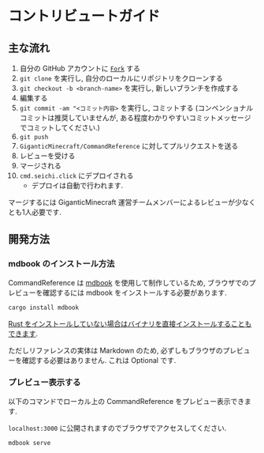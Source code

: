 # コントリビュートガイド

## 主な流れ

1. 自分の GitHub アカウントに [`Fork`](https://github.com/GiganticMinecraft/CommandReference/fork) する
2. `git clone` を実行し, 自分のローカルにリポジトリをクローンする
3. `git checkout -b <branch-name>` を実行し, 新しいブランチを作成する
4. 編集する
5. `git commit -am "<コミット内容>` を実行し, コミットする (コンベンショナルコミットは推奨していませんが, ある程度わかりやすいコミットメッセージでコミットしてください.)
6. `git push`
7. `GiganticMinecraft/CommandReference` に対してプルリクエストを送る
8. レビューを受ける
9. マージされる
10. `cmd.seichi.click` にデプロイされる
    - デプロイは自動で行われます.

マージするには GiganticMinecraft 運営チームメンバーによるレビューが少なくとも1人必要です.

## 開発方法

### mdbook のインストール方法

CommandReference は [mdbook](https://github.com/rust-lang/mdBook) を使用して制作しているため, ブラウザでのプレビューを確認するには mdbook をインストールする必要があります.

```sh
cargo install mdbook
```

[Rust をインストールしていない場合はバイナリを直接インストールすることもできます](https://github.com/rust-lang/mdBook/releases).

ただしリファレンスの実体は Markdown のため, 必ずしもブラウザのプレビューを確認する必要はありません. これは Optional です.

### プレビュー表示する

以下のコマンドでローカル上の CommandReference をプレビュー表示できます.

`localhost:3000` に公開されますのでブラウザでアクセスしてください.

```sh
mdbook serve
```
